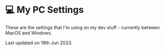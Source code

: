 # 💻 My PC Settings

These are the settings that I'm using on my dev stuff - currently between MacOS and Windows.

Last updated on 19th Jun 2023.
